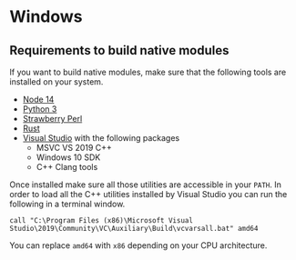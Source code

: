 # Windows

## Requirements to build native modules

If you want to build native modules, make sure that the following tools are installed on your system.

- [Node 14](https://nodejs.org)
- [Python 3](https://www.python.org/downloads/)
- [Strawberry Perl](https://strawberryperl.com/)
- [Rust](https://rustup.rs/)
- [Visual Studio](https://visualstudio.microsoft.com/downloads/) with the following packages
  - MSVC VS 2019 C++
  - Windows 10 SDK
  - C++ Clang tools

Once installed make sure all those utilities are accessible in your `PATH`.
In order to load all the C++ utilities installed by Visual Studio you can run the following in a terminal window.

```
call "C:\Program Files (x86)\Microsoft Visual Studio\2019\Community\VC\Auxiliary\Build\vcvarsall.bat" amd64
```

You can replace `amd64` with `x86` depending on your CPU architecture.
